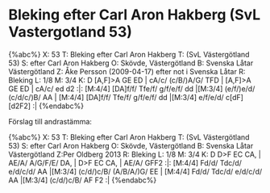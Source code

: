 # Bleking efter Carl Aron Hakberg (SvL Vastergotland 53)

{%abc%}
X: 53
T: Bleking efter Carl Aron Hakberg
T: (SvL Västergötland 53)
S: efter Carl Aron Hakberg
O: Skövde, Västergötland
B: Svenska Låtar Västergötland
Z: Åke Persson (2009-04-17) efter not i Svenska Låtar
R: Bleking
L: 1/8
M: 3/4
K: D
[A,F]>A GE ED | cA/c/ (c/B/)A/G/ TFD | [A,F]>A GE ED | cA/c/ ed d2 :|:
[M:4/4] [DA]f/f/ Tfe/f/ g/f/e/f/ dd |[M:3/4] (e/f/)e/d/ (c/d/c/)B/ AA | 
[M:4/4] [DA]f/f/ Tfe/f/ g/f/e/f/ dd |[M:3/4] e/f/e/d/ c[dF] [d2F2] :| 
{%endabc%}

Förslag till andrastämma:

{%abc%}
X: 53
T: Bleking efter Carl Aron Hakberg
T: (SvL Västergötland 53)
S: efter Carl Aron Hakberg
O: Skövde, Västergötland
B: Svenska Låtar Västergötland
Z:Per Oldberg 2013
R: Bleking
L: 1/8
M: 3/4
K: D
D>F EC CA, | AE/A/ A/G/F/E/ DA, | D>F EC CA, | AE/A/ GFF2 :|:
[M:4/4] Fd/d/ Tdc/d/ e/d/c/d/ AA |[M:3/4] (c/d/)c/B/ (A/B/A/)G/ EE |
[M:4/4] Fd/d/ Tdc/d/ e/d/c/d/ AA |[M:3/4] (c/d/)c/B/ AF F2 :|
{%endabc%}
